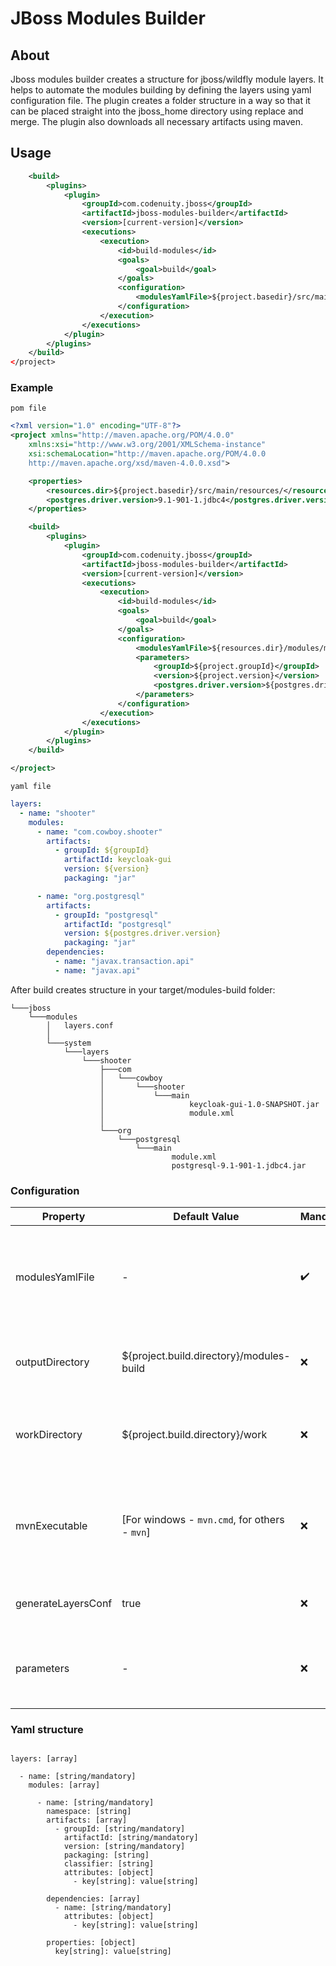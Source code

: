 # JBoss Modules Builder

## About
Jboss modules builder creates a structure for jboss/wildfly module layers.
It helps to automate the modules building by defining the layers using yaml configuration file.
The plugin creates a folder structure in a way so that it can be placed straight into the jboss_home directory using replace and merge.
The plugin also downloads all necessary artifacts using maven.

## Usage

```xml
    <build>
        <plugins>
            <plugin>
                <groupId>com.codenuity.jboss</groupId>
                <artifactId>jboss-modules-builder</artifactId>
                <version>[current-version]</version>
                <executions>
                    <execution>
                        <id>build-modules</id>
                        <goals>
                            <goal>build</goal>
                        </goals>
                        <configuration>
                            <modulesYamlFile>${project.basedir}/src/main/resources/modules/modules.yaml</modulesYamlFile>
                        </configuration>
                    </execution>
                </executions>
            </plugin>
        </plugins>
    </build>
</project>
```


### Example

`pom file`

```xml
<?xml version="1.0" encoding="UTF-8"?>
<project xmlns="http://maven.apache.org/POM/4.0.0"
    xmlns:xsi="http://www.w3.org/2001/XMLSchema-instance"
    xsi:schemaLocation="http://maven.apache.org/POM/4.0.0
    http://maven.apache.org/xsd/maven-4.0.0.xsd">

    <properties>
        <resources.dir>${project.basedir}/src/main/resources/</resources.dir>
        <postgres.driver.version>9.1-901-1.jdbc4</postgres.driver.version>
    </properties>

    <build>
        <plugins>
            <plugin>
                <groupId>com.codenuity.jboss</groupId>
                <artifactId>jboss-modules-builder</artifactId>
                <version>[current-version]</version>
                <executions>
                    <execution>
                        <id>build-modules</id>
                        <goals>
                            <goal>build</goal>
                        </goals>
                        <configuration>
                            <modulesYamlFile>${resources.dir}/modules/modules.yaml</modulesYamlFile>
                            <parameters>
                                <groupId>${project.groupId}</groupId>
                                <version>${project.version}</version>
                                <postgres.driver.version>${postgres.driver.version}</postgres.driver.version>
                            </parameters>
                        </configuration>
                    </execution>
                </executions>
            </plugin>
        </plugins>
    </build>

</project>
```

`yaml file`

```yaml
layers:
  - name: "shooter"
    modules:
      - name: "com.cowboy.shooter"
        artifacts:
          - groupId: ${groupId}
            artifactId: keycloak-gui
            version: ${version}
            packaging: "jar"

      - name: "org.postgresql"
        artifacts:
          - groupId: "postgresql"
            artifactId: "postgresql"
            version: ${postgres.driver.version}
            packaging: "jar"
        dependencies:
          - name: "javax.transaction.api"
          - name: "javax.api"
```

After build creates structure in your target/modules-build folder:

```
└───jboss
    └───modules
        │   layers.conf
        │
        └───system
            └───layers
                └───shooter
                    ├───com
                    │   └───cowboy
                    │       └───shooter
                    │           └───main
                    │                   keycloak-gui-1.0-SNAPSHOT.jar
                    │                   module.xml
                    │
                    └───org
                        └───postgresql
                            └───main
                                    module.xml
                                    postgresql-9.1-901-1.jdbc4.jar
```

### Configuration

| Property | Default Value | Mandatory | Description |
|----------|---------------|-----------|-------------|
| modulesYamlFile | - | :heavy_check_mark: | Path to yaml configuration file that describes how the modules should be built |
| outputDirectory | ${project.build.directory}/modules-build | :x: | Output directory where the result will be stored |
| workDirectory | ${project.build.directory}/work | :x: | Output directory where the temporary files will be stored |
| mvnExecutable | [For windows - `mvn.cmd`, for others - `mvn`] | :x: | Path to maven executable in case there is no bindings to "mvn" or "mvn.cmd" commands |
| generateLayersConf | true | :x: | If `layers.conf` will be generated |
| parameters | - | :x: | A map of custom parameters that are later usable in the YAML file |

### Yaml structure


```

layers: [array]

  - name: [string/mandatory]
    modules: [array]

      - name: [string/mandatory]
        namespace: [string]
        artifacts: [array]
          - groupId: [string/mandatory]
            artifactId: [string/mandatory]
            version: [string/mandatory]
            packaging: [string]
            classifier: [string]
            attributes: [object]
              - key[string]: value[string]

        dependencies: [array]
          - name: [string/mandatory]
            attributes: [object]
              - key[string]: value[string]

        properties: [object]
          key[string]: value[string]
```